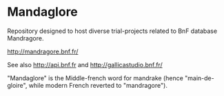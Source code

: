 # Mandaglore

Repository designed to host diverse trial-projects related to BnF database Mandragore.

http://mandragore.bnf.fr/

See also http://api.bnf.fr and http://gallicastudio.bnf.fr/


"Mandaglore" is the Middle-french word for mandrake (hence "main-de-gloire", while modern French reverted to "mandragore").
